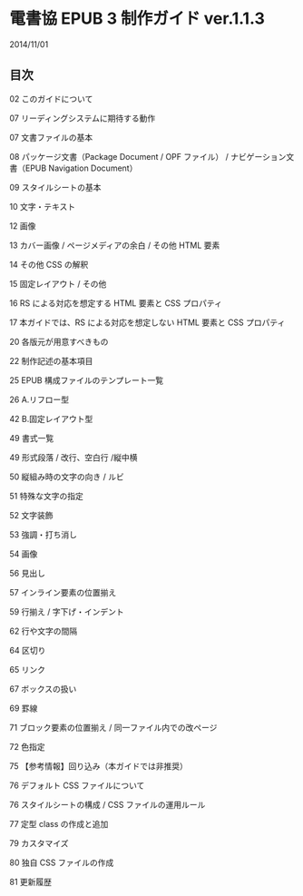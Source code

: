 # 電書協 EPUB 3 制作ガイド ver.1.1.3

2014/11/01


## 目次

02  このガイドについて

07  リーディングシステムに期待する動作

07  文書ファイルの基本

08 パッケージ文書（Package Document / OPF ファイル）   / ナビゲーション文書（EPUB Navigation Document）

09 スタイルシートの基本

10  文字・テキスト

12  画像

13  カバー画像 / ページメディアの余白 / その他 HTML 要素

14  その他 CSS の解釈

15  固定レイアウト / その他

16  RS による対応を想定する HTML 要素と CSS プロパティ

17  本ガイドでは、RS による対応を想定しない HTML 要素と CSS プロパティ

20  各版元が用意すべきもの

22  制作記述の基本項目

25  EPUB 構成ファイルのテンプレート一覧

26  A.リフロー型

42  B.固定レイアウト型

49  書式一覧

49  形式段落 / 改行、空白行 /縦中横

50  縦組み時の文字の向き / ルビ

51  特殊な文字の指定

52  文字装飾

53  強調・打ち消し

54  画像

56  見出し

57  インライン要素の位置揃え

59  行揃え / 字下げ・インデント

62  行や文字の間隔

64  区切り

65  リンク

67  ボックスの扱い

69  罫線

71  ブロック要素の位置揃え / 同一ファイル内での改ページ

72 色指定

75 【参考情報】回り込み（本ガイドでは非推奨）

76  デフォルト CSS ファイルについて

76  スタイルシートの構成 / CSS ファイルの運用ルール

77  定型 class の作成と追加

79  カスタマイズ

80  独自 CSS ファイルの作成

81  更新履歴
